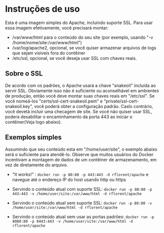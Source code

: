 # Instruções de uso

Esta é uma imagem simples do Apache, incluindo suporte SSL. Para usar essa imagem efetivamente, você precisará montar:

* /var/www/html para o conteúdo do seu site (por exemplo, usando "-v /home/nome/site:/var/www/html")
* /var/log/apache2, opcional, se você quiser armazenar arquivos de logs que sejam visíveis fora do contêiner
* /etc/ssl, opcional, se você deseja usar SSL com chaves reais.

## Sobre o SSL

De acordo com os padrões, o Apache usará a chave "snakeoil" incluída ao servir SSL. Obviamente isso não é suficiente ou aconselhável em ambientes de produção, então você deve montar suas chaves reais em "/etc/ssl". Se você nomeá-los "certs/ssl-cert-snakeoil.pem" e "private/ssl-cert-snakeoil.key", você poderá obter a configuração padrão. Caslo contrário, você devetá incluir uma checagem de site. Se vocé não quiser usar SSL, podera desabilitar o encaminhamento da porta 443 ao iniciar o contêiner(Veja logo abaixo).

## Exemplos simples

Assumindo que seu conteúdo esta em "/home/user/site", o exemplo abaixo será o suficiente para atendê-lo. Observe que muitos usuários do Docker incentivam a montagem de dados de um contêiner de armazenamento, em vez de diretamente do arquivo.

* "It works!" : `docker run -p 80:80 -p 443:443 -d rflorent/apache` e navegue até o endereço IP do host usando http ou https

* Servindo o conteúdo atual com suporte SSL: `docker run -p 80:80 -p 443:443 -v /home/user/site:/var/www/html -d rflorent/apache`

* Servindo o conteúdo atual sem suporte SSL: `docker run -p 80:80 -v /home/user/site:/var/www/html -d rflorent/apache`

* Servindo o conteúdo atual sem usar as portas padrões: `docker run -p 8080:80 -p 8443:443 -v /home/user/site:/var/www/html -d rflorent/apache`